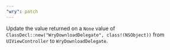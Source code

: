 ```yaml
---
"wry": patch
---
```


Update the value returned on a `None` value of `ClassDecl::new("WryDownloadDelegate", class!(NSObject))`
from `UIViewController` to `WryDownloadDelegate`.
